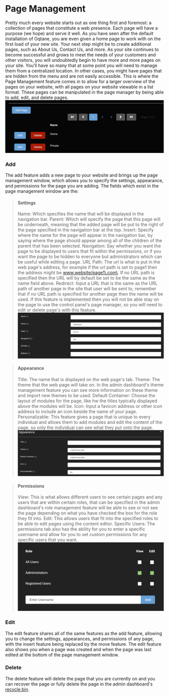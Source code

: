 # Page Management

Pretty much every website starts out as one thing first and foremost: a collection of pages that constitute a web presence\. Each page will have a purpose (we hope) and serve it well\. As you have seen after the default installation of Oqtane, you are even given a home page to work with on the first load of your new site\. Your next step might be to create additional pages, such as About Us, Contact Us, and more\. 
As your site continues to become successful and grows to meet the needs of your customers and other visitors, you will undoubtedly begin to have more and more pages on your site\. You’ll have so many that at some point you will need to manage them from a centralized location\. In other cases, you might have pages that are hidden from the menu and are not easily accessible\. This is where the Page Management feature comes in to allow for a larger overview of the pages on your website, with all pages on your website viewable in a list format\. These pages can be manipulated in the page manager by being able to add, edit, and delete pages\.
![page-management](page-management.png)

### Add

The add feature adds a new page to your website and brings up the page management window, which allows you to specify the settings, appearance, and permissions for the page you are adding\. 
The fields which exist in the page management window are the:

>#### Settings
>Name: Which specifies the name that will be displayed in the navigation bar\.
>Parent: Which will specify the page that this page will be underneath, meaning that the added page will be put to the right of the page specified in the navigation bar at the top\.
>Insert: Specify where the name for the page will appear in the navigation bar, by saying where the page should appear among all of the children of the parent that has been selected\.
>Navigation: Say whether you want the page to be displayed to users that fit within the permissions, or if you want the page to be hidden to everyone but administrators which can be useful while editing a page\.
>URL Path: The url is what is put in the web page's address, for example if the url path is set to page1 then the address might be www.website/page1\.com\. If no URL path is specified then the URL will by default be set to be the same as the name field above\.
>Redirect: Input a URL that is the same as the URL path of another page in the site that user will be sent to, remember that if no URL path is specified for another page then the name will be used\. If this feature is implemented then you will not be able stay on the page to use the control panel's page manager, so you will need to edit or delete page's with this feature\.
![add-page](add-page.png)

>#### Appearance
>Title: The name that is displayed on the web page's tab\.
>Theme: The theme that the web page will take on\. In the admin dashboard's theme management feature you can see more information on these theme and import new themes to be used.
>Default Container: Choose the layout of modules for the page, like hw the titles typically displayed above the modules will be\.
>Icon: Input a favicon address or other icon address to include an icon beside the name of your page\.
>Personalizable: This feature gives a page that is unique to every individual and allows them to add modules and edit the content of the page, so only the individual can see what they put onto the page\.
![page-appearance](page-appearance.png)

>#### Permissions
>View: This is what allows different users to see certain pages and any users that are within certain roles, that can be specified in the admin dashboard's role management feature will be able to see or not see the page depending on what you have checked the box for the role they fit into\.
>Edit: This allows users that fit into the specified roles to be able to edit pages using the content editor\.
>Specific Users: The permissions tab also has the ability for you to enter a specific username and allow for you to set custom permissions for any specific users that you want\.
![permissions](permissions.png)

### Edit

The edit feature shares all of the same features as the add feature, allowing you to change the settings, appearances, and permissions of any page, with the insert feature being replaced by the move feature\. The edit feature also shows you when a page was created and when the page was last edited at the bottom of the page management window\.

### Delete

The delete feature will delete the page that you are currently on and you can recover the page or fully delete the page in the admin dashboard's [recycle bin](recycle-bin.md)\.
